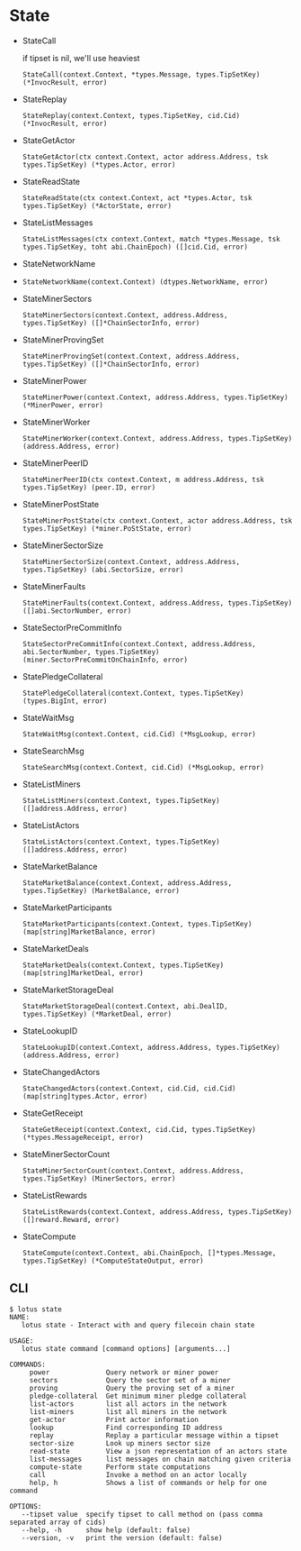 # State

* StateCall

  if tipset is nil, we'll use heaviest

  `StateCall(context.Context, *types.Message, types.TipSetKey) (*InvocResult, error)`

* StateReplay

  `StateReplay(context.Context, types.TipSetKey, cid.Cid) (*InvocResult, error)`

* StateGetActor

  `StateGetActor(ctx context.Context, actor address.Address, tsk types.TipSetKey) (*types.Actor, error)`

* StateReadState

  `StateReadState(ctx context.Context, act *types.Actor, tsk types.TipSetKey) (*ActorState, error)`

* StateListMessages

  `StateListMessages(ctx context.Context, match *types.Message, tsk types.TipSetKey, toht abi.ChainEpoch) ([]cid.Cid, error)`

* StateNetworkName
*
  `StateNetworkName(context.Context) (dtypes.NetworkName, error)`

* StateMinerSectors

  `StateMinerSectors(context.Context, address.Address, types.TipSetKey) ([]*ChainSectorInfo, error)`

* StateMinerProvingSet

  `StateMinerProvingSet(context.Context, address.Address, types.TipSetKey) ([]*ChainSectorInfo, error)`

* StateMinerPower

  `StateMinerPower(context.Context, address.Address, types.TipSetKey) (*MinerPower, error)`

* StateMinerWorker

  `StateMinerWorker(context.Context, address.Address, types.TipSetKey) (address.Address, error)`

* StateMinerPeerID

  `StateMinerPeerID(ctx context.Context, m address.Address, tsk types.TipSetKey) (peer.ID, error)`

* StateMinerPostState

  `StateMinerPostState(ctx context.Context, actor address.Address, tsk types.TipSetKey) (*miner.PoStState, error)`

* StateMinerSectorSize

  `StateMinerSectorSize(context.Context, address.Address, types.TipSetKey) (abi.SectorSize, error)`

* StateMinerFaults

  `StateMinerFaults(context.Context, address.Address, types.TipSetKey) ([]abi.SectorNumber, error)`

* StateSectorPreCommitInfo

  `StateSectorPreCommitInfo(context.Context, address.Address, abi.SectorNumber, types.TipSetKey) (miner.SectorPreCommitOnChainInfo, error)`

* StatePledgeCollateral

  `StatePledgeCollateral(context.Context, types.TipSetKey) (types.BigInt, error)`

* StateWaitMsg

  `StateWaitMsg(context.Context, cid.Cid) (*MsgLookup, error)`

* StateSearchMsg

  `StateSearchMsg(context.Context, cid.Cid) (*MsgLookup, error)`

* StateListMiners

  `StateListMiners(context.Context, types.TipSetKey) ([]address.Address, error)`

* StateListActors

  `StateListActors(context.Context, types.TipSetKey) ([]address.Address, error)`

* StateMarketBalance

  `StateMarketBalance(context.Context, address.Address, types.TipSetKey) (MarketBalance, error)`

* StateMarketParticipants

  `StateMarketParticipants(context.Context, types.TipSetKey) (map[string]MarketBalance, error)`

* StateMarketDeals

  `StateMarketDeals(context.Context, types.TipSetKey) (map[string]MarketDeal, error)`

* StateMarketStorageDeal

  `StateMarketStorageDeal(context.Context, abi.DealID, types.TipSetKey) (*MarketDeal, error)`

* StateLookupID

  `StateLookupID(context.Context, address.Address, types.TipSetKey) (address.Address, error)`

* StateChangedActors

  `StateChangedActors(context.Context, cid.Cid, cid.Cid) (map[string]types.Actor, error)`

* StateGetReceipt

  `StateGetReceipt(context.Context, cid.Cid, types.TipSetKey) (*types.MessageReceipt, error)`

* StateMinerSectorCount

  `StateMinerSectorCount(context.Context, address.Address, types.TipSetKey) (MinerSectors, error)`

* StateListRewards

  `StateListRewards(context.Context, address.Address, types.TipSetKey) ([]reward.Reward, error)`

* StateCompute

  `StateCompute(context.Context, abi.ChainEpoch, []*types.Message, types.TipSetKey) (*ComputeStateOutput, error)`

## CLI

```
$ lotus state
NAME:
   lotus state - Interact with and query filecoin chain state

USAGE:
   lotus state command [command options] [arguments...]

COMMANDS:
     power              Query network or miner power
     sectors            Query the sector set of a miner
     proving            Query the proving set of a miner
     pledge-collateral  Get minimum miner pledge collateral
     list-actors        list all actors in the network
     list-miners        list all miners in the network
     get-actor          Print actor information
     lookup             Find corresponding ID address
     replay             Replay a particular message within a tipset
     sector-size        Look up miners sector size
     read-state         View a json representation of an actors state
     list-messages      list messages on chain matching given criteria
     compute-state      Perform state computations
     call               Invoke a method on an actor locally
     help, h            Shows a list of commands or help for one command

OPTIONS:
   --tipset value  specify tipset to call method on (pass comma separated array of cids)
   --help, -h      show help (default: false)
   --version, -v   print the version (default: false)
```